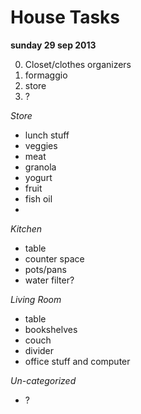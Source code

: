 House Tasks
===========

**sunday 29 sep 2013**

0. Closet/clothes organizers
1. formaggio
2. store
3. ?


*Store*
- lunch stuff
- veggies
- meat
- granola
- yogurt
- fruit
- fish oil
- 

*Kitchen*

- table
- counter space
- pots/pans
- water filter?

*Living Room*
- table
- bookshelves
- couch
- divider
- office stuff and computer

*Un-categorized*
- ?

